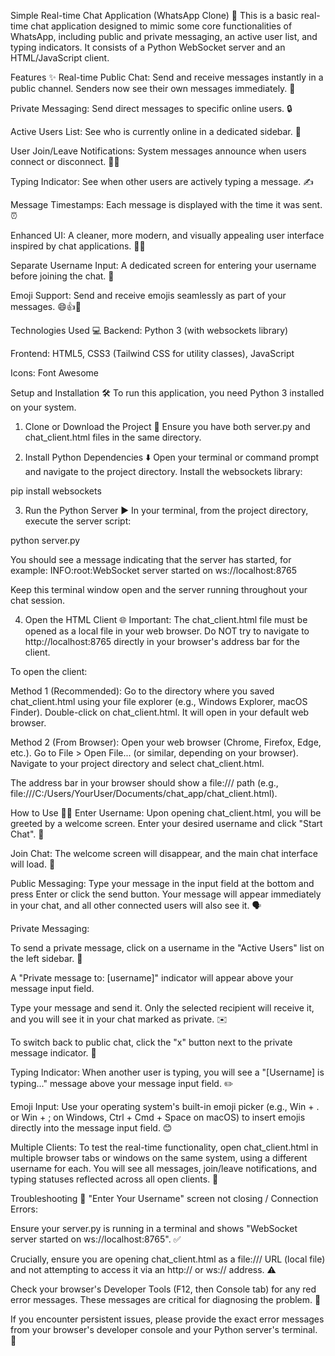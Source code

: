 Simple Real-time Chat Application (WhatsApp Clone) 💬
This is a basic real-time chat application designed to mimic some core functionalities of WhatsApp, including public and private messaging, an active user list, and typing indicators. It consists of a Python WebSocket server and an HTML/JavaScript client.

Features ✨
Real-time Public Chat: Send and receive messages instantly in a public channel. Senders now see their own messages immediately. 🚀

Private Messaging: Send direct messages to specific online users. 🔒

Active Users List: See who is currently online in a dedicated sidebar. 👀

User Join/Leave Notifications: System messages announce when users connect or disconnect. 👋🚪

Typing Indicator: See when other users are actively typing a message. ✍️

Message Timestamps: Each message is displayed with the time it was sent. ⏰

Enhanced UI: A cleaner, more modern, and visually appealing user interface inspired by chat applications. 🎨✨

Separate Username Input: A dedicated screen for entering your username before joining the chat. 👤

Emoji Support: Send and receive emojis seamlessly as part of your messages. 😄👍🎉

Technologies Used 💻
Backend: Python 3 (with websockets library)

Frontend: HTML5, CSS3 (Tailwind CSS for utility classes), JavaScript

Icons: Font Awesome

Setup and Installation 🛠️
To run this application, you need Python 3 installed on your system.

1. Clone or Download the Project 📂
Ensure you have both server.py and chat_client.html files in the same directory.

2. Install Python Dependencies ⬇️
Open your terminal or command prompt and navigate to the project directory. Install the websockets library:

pip install websockets

3. Run the Python Server ▶️
In your terminal, from the project directory, execute the server script:

python server.py

You should see a message indicating that the server has started, for example:
INFO:root:WebSocket server started on ws://localhost:8765

Keep this terminal window open and the server running throughout your chat session.

4. Open the HTML Client 🌐
Important: The chat_client.html file must be opened as a local file in your web browser. Do NOT try to navigate to http://localhost:8765 directly in your browser's address bar for the client.

To open the client:

Method 1 (Recommended): Go to the directory where you saved chat_client.html using your file explorer (e.g., Windows Explorer, macOS Finder). Double-click on chat_client.html. It will open in your default web browser.

Method 2 (From Browser): Open your web browser (Chrome, Firefox, Edge, etc.). Go to File > Open File... (or similar, depending on your browser). Navigate to your project directory and select chat_client.html.

The address bar in your browser should show a file:/// path (e.g., file:///C:/Users/YourUser/Documents/chat_app/chat_client.html).

How to Use 🧑‍💻
Enter Username: Upon opening chat_client.html, you will be greeted by a welcome screen. Enter your desired username and click "Start Chat". 👋

Join Chat: The welcome screen will disappear, and the main chat interface will load. 💬

Public Messaging: Type your message in the input field at the bottom and press Enter or click the send button. Your message will appear immediately in your chat, and all other connected users will also see it. 🗣️

Private Messaging:

To send a private message, click on a username in the "Active Users" list on the left sidebar. 🤫

A "Private message to: [username]" indicator will appear above your message input field.

Type your message and send it. Only the selected recipient will receive it, and you will see it in your chat marked as private. ✉️

To switch back to public chat, click the "x" button next to the private message indicator. 🔄

Typing Indicator: When another user is typing, you will see a "[Username] is typing..." message above your message input field. ✏️

Emoji Input: Use your operating system's built-in emoji picker (e.g., Win + . or Win + ; on Windows, Ctrl + Cmd + Space on macOS) to insert emojis directly into the message input field. 😊

Multiple Clients: To test the real-time functionality, open chat_client.html in multiple browser tabs or windows on the same system, using a different username for each. You will see all messages, join/leave notifications, and typing statuses reflected across all open clients. 👯

Troubleshooting 🐛
"Enter Your Username" screen not closing / Connection Errors:

Ensure your server.py is running in a terminal and shows "WebSocket server started on ws://localhost:8765". ✅

Crucially, ensure you are opening chat_client.html as a file:/// URL (local file) and not attempting to access it via an http:// or ws:// address. ⚠️

Check your browser's Developer Tools (F12, then Console tab) for any red error messages. These messages are critical for diagnosing the problem. 🐞

If you encounter persistent issues, please provide the exact error messages from your browser's developer console and your Python server's terminal. 🙏